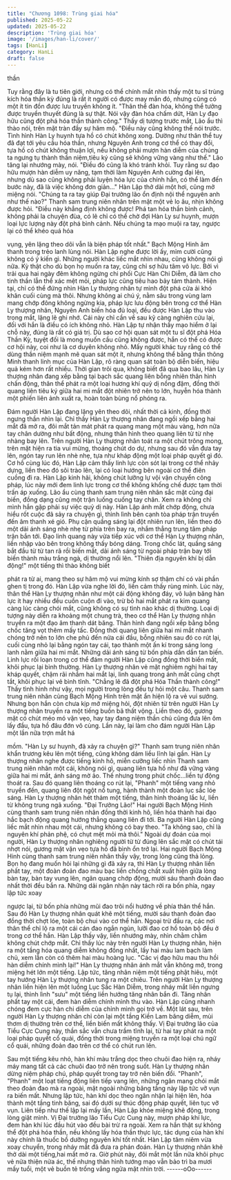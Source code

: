 ```yaml
---
title: "Chương 1098: Trùng giai hóa"
published: 2025-05-22
updated: 2025-05-22
description: 'Trùng giai hóa'
image: '/images/han-li/cover/'
tags: [HanLi]
category: HanLi
draft: false
---
```


thần

Tuy rằng đây là tu tiên giới, nhưng có thể chính mắt nhìn thấy một
tu sĩ trùng kích hóa thần kỳ đúng là rất ít người có được may mắn
đó, nhưng cũng có một ít tin đồn được lưu truyền không ít.
"Thân thể đàn hóa, không thể tưởng được truyền thuyết đúng là
sự thật. Nói vậy đàn hóa chấm dứt, Hàn Ly đạo hữu cũng đột phá
hóa thần thành công." Thấy dị tượng trước mắt, Lão ẩu thì thào
nói, trên mặt tràn đầy sự hâm mộ.
"Điều này cũng không thể nói trước. Tình hình Hàn Ly huynh tựa
hồ có chút không xong. Dường như thân thể tuy đã đạt tới yêu
cầu hóa thần, nhưng Nguyên Anh trong cơ thể có thay đổi, tựa hồ
có chút không thuận lợi, nếu không phải mượn hàn diễm của
chúng ta ngưng tụ thành thần niệm,tiêu ký cũng sẽ không vững
vàng như thế." Lão tăng lại nhướng mày, nói.
"Điều đó cũng là khó tránh khỏi. Tuy rằng sư đạo hữu mượn hàn
diễm uy năng, tạm thời làm Nguyên Anh cường đại lên, nhưng dù
sao cũng không phải luyện hóa lực của chính hắn, có thể làm đến
bước này, đã là việc không đơn giản…" Hàn Lập thở dài một hơi,
cũng mở miệng nói.
"Chúng ta ra tay giúp Đại trưởng lão ổn định nội thể nguyên anh
như thế nào?" Thanh sam trung niên nhân trên mặt một vẻ lo âu,
nhịn không được hỏi.
"Điều này khẳng định không được! Phá tan hóa thần bình cảnh,
không phải la chuyện đùa, có lẽ chỉ có thể chờ đợi Hàn Ly sư
huynh, mượn loại lực lượng này đột phá bình cảnh.
Nếu chúng ta mạo muội ra tay, ngược lại có thể khéo quá hóa

vụng, yên lặng theo dõi vẫn là biện pháp tốt nhất." Bạch Mộng
Hinh âm thanh trong trẻo lanh lùng nói.
Hàn Lập nghe được lời ấy, mỉm cười cũng không có ý kiến gì.
Những người khác liếc mắt nhìn nhau, cũng không nói gì nữa.
Kỳ thật cho dù bọn họ muốn ra tay, cũng chỉ sợ hữu tâm vô lực.
Bởi vì trải qua hai ngày đêm không ngừng chi phối Cực Hàn Chi
Diễm, đã làm cho tinh thần lẫn thể xác mệt mỏi, pháp lực cũng
tiêu hao bảy tám thành.
Hiện tại, chỉ có thể đứng nhìn Hàn Ly thượng nhân tự mình đột
phá cửa ải khó khăn cuối cùng mà thôi.
Nhưng không ai chú ý, nằm sâu trong vùng lam mang chớp đông
không ngừng kia, pháp lực lưu động bên trong cơ thể Hàn Ly
thượng nhân, Nguyên Anh biến hóa đủ loại, đều được Hàn Lập
thu vào trong mắt, lặng lẽ ghi nhớ.
Cái này chỉ cần về sau kỹ càng nghiên cứu lại, đối với hắn là điều
có ích không nhỏ.
Hàn Lập tự nhận thấy mạo hiểm ở lại chỗ này, đúng là rất có giá
trị. Dù sao cơ hội quan sát một tu sĩ đột phá Hóa Thần Kỳ, tuyệt
đối là mong muốn cầu cũng không được, hắn có thể có được cơ
hội này, coi như là cơ duyên không nhỏ.
Mấy người khác tuy rằng có thể dùng thần niệm mạnh mẽ quan
sát một ít, nhưng không thể bằng thần thông Minh thanh linh mục
của Hàn Lập, rõ ràng quan sát toàn bộ diễn biến, hiệu quả kém
hơn rất nhiều.
Thời gian trôi qua, không biết đã qua bao lâu, Hàn Ly thượng
nhân đang xếp bằng tại bạch sắc quang liên bỗng nhiên thân hình
chấn động, thân thể phát ra một loại hương khí quỷ dị nồng đậm,
đồng thời quang liên tiêu ký giữa hai mi mắt đột nhiên trở nên to
lớn, huyễn hóa thành một phiến liên ảnh xuất ra, hoàn toàn bùng
nổ phóng ra.

Đám người Hàn Lập đang lặng yên theo dõi, nhất thời cả kinh,
đồng thời ngưng thần nhìn lại.
Chỉ thấy Hàn Ly thượng nhân đang ngồi xếp bằng hai mắt đã mở
ra, đôi mắt tản mát phát ra quang mang một màu vàng, hơn nữa
tay chân dường như bất động, nhưng thân hình theo quang liên
từ từ nhẹ nhàng bay lên.
Trên người Hàn Ly thượng nhân toát ra một chút trông mong, trên
mặt hiện ra tia vui mừng, thoáng chút do dự, nhưng sau đó vẫn
đưa tay lên, ngón tay run lên nhè nhẹ, tựa như kháp động một
loại pháp quyết gì đó.
Cơ hồ cùng lúc đó, Hàn Lập cảm thấy linh lực còn sót lại trong cơ
thể nhảy dựng, liền theo đó sôi trào lên, lại có loại hướng bên
ngoài cơ thể điên cuồng đi ra.
Hàn Lập kinh hãi, không chút lưỡng lự vội vận chuyển công pháp,
lúc này mới đem linh lực trong cơ thể không khống chế được tạm
thời trấn áp xuống. Lão ẩu cùng thanh sam trung niên nhân sắc
mặt cũng đại biến, đồng dạng cũng một trận luống cuống tay
chân.
Xem ra không chỉ mình hắn gặp phải sự việc quỷ dị này.
Hàn Lập ánh mắt chớp động, chưa hiểu rốt cuộc đã sảy ra
chuyện gì, thình lình bên cạnh tòa pháp trận truyền đến âm thanh
xé gió. Phụ cận quầng sáng lại đột nhiên run lên, liền theo đó một
dải ánh sáng nhè nhẹ từ phía trên bay ra, nhắm thẳng trung tâm
pháp trận bắn tới.
Đạo linh quang này vừa tiếp xúc với cơ thể Hàn Ly thượng nhân,
liền nhập vào bên trong không thấy bóng dáng.
Trong chốc lát, quầng sáng bắt đầu từ từ tan rã rồi biến mất, dải
ánh sáng từ ngoài pháp trận bay tới biến thành màu trắng ngà, dị
thường nổi lên.
"Thiên địa nguyên khí bị dẫn động!" một tiếng thì thào không biết

phát ra từ ai, mang theo sự hâm mộ vui mừng kính sợ thậm chí
có vài phần ghen tị trong đó.
Hàn Lập vừa nghe lời đó, liền cảm thấy rùng mình.
Lúc này, thân thể Hàn Ly thượng nhân như một cái động không
đáy, vô luận băng hàn lực ít hay nhiều đều cuồn cuộn đi vào, trừ
bỏ hai mắt phát ra kim quang càng lúc càng chói mắt, cũng không
có sự tình nào khác dị thường.
Loại dị tượng này diễn ra khoảng một chung trà, theo cơ thể Hàn
Ly thượng nhân truyền ra một đạo âm thanh dát băng. Thân hình
đang ngồi xếp bằng bỗng chốc tăng vọt thêm mấy tấc.
Đồng thời quang liên giữa hai mi mắt nhanh chóng trở nên to lớn
che phủ đến nửa cái đầu, bỗng nhiên sau đó co rút lại, cuối cùng
nhỏ lại bằng ngón tay cái, tạo thành một ấn kí trong sáng long
lanh nằm giữa hai mi mắt.
Những dải ánh sáng từ bốn phía dần dần tan biến.
Linh lực rối loạn trong cơ thể đám người Hàn Lập cũng đồng thời
biến mất, khôi phục lại bình thường.
Hàn Ly thượng nhân vẻ mặt nghiêm nghị hai tay kháp quyết,
chậm rãi nhắm hai mắt lại, linh quang trong ánh mắt cũng chợt
tắt, khôi phục lại vẻ bình tĩnh.
"Chẳng lẽ đã đột phá Hóa Thần thành công!" Thấy tình hình như
vậy, mọi người trong lòng đều tự hỏi một câu.
Thanh sam trung niên nhân cùng Bạch Mộng Hinh trên mặt ẩn
hiện lộ ra vẻ vui sướng.
Nhưng bọn hắn còn chưa kịp mở miệng hỏi, đột nhiên từ trên
người Hàn Ly thượng nhân truyền ra một tiếng buồn bã thất vộng.
Liền theo đó, gương mặt có chút méo mó vặn vẹo, hay tay đang
niệm thần chú cũng đưa lên ôm lấy đầu, tựa hồ đâu đớn vô cùng.
Lần này, lại làm cho đám người Hàn Lập một lần nữa trợn mắt há

mồm.
"Hàn Ly sư huynh, đã xảy ra chuyện gì?" Thanh sam trung niên
nhân khẩn trương kêu lên một tiếng, cũng không dám liều lĩnh lại
gần.
Hàn Ly thượng nhân nghe được tiếng kinh hô, miễn cưỡng liếc
nhìn Thanh sam trung niên nhân một cái, không nói gì, quang liên
tựa hồ như đã vững vàng giữa hai mi mắt, ánh sáng mờ ảo. Thế
nhưng trong phút chốc…liền tự động thoát ra.
Sau đó quang liên thoáng co rút lại, "Phanh" một tiếng vang nhỏ
truyền đến, quang liên đột ngột nổ tung, hành thành một đoàn lục
sắc lóe sáng.
Hàn Ly thượng nhân hét thảm một tiếng, thân hình thoáng lắc lư,
liền từ không trung ngã xuống.
"Đại Trưởng Lão!"
Hai người Bạch Mộng Hinh cùng thanh sam trung niên nhân đồng
thời kinh hô, liền hóa thành hai đạo hắc bạch động quang hướng
thẳng quang liên đi tới.
Ba người Hàn Lập cũng liếc mắt nhìn nhau một cái, nhưng không
có bay theo.
"Ta không sao, chỉ là nguyên khí phản phệ, có chụt mệt mỏi mà
thôi." Ngoài dự đoán của mọi người, Hàn Ly thượng nhân
nghiêng người từ từ đúng lên sắc mặt có chút tái nhợt nói, gương
mặt vặn vẹo tựa hồ đã bình ổn trở lại.
Hai người Bạch Mộng Hinh cùng thanh sam trung niên nhân thấy
vậy, trong lòng cũng thả lỏng. Bọn họ đang muốn hỏi lại những gì
đã xảy ra, thì Hàn Ly thượng nhân liền phất tay, một đoàn đoản
đao màu bạc liền chồng chất xuất hiện giữa lòng bàn tay, bàn tay
vung lên, ngân quang chớp động, mười sáu thanh đoản đao nhất
thời đều bắn ra.
Những dải ngân nhận này tách rời ra bốn phía, ngay lập tức xoay

ngược lại, từ bốn phía những mũi đao trôi nổi hướng về phía thân
thể hắn.
Sau đó Hàn Ly thượng nhân quát khẽ một tiếng, mười sáu thanh
đoản đao đồng thời chợt lóe, toàn bộ chui vào cơ thể hắn.
Ngoại trừ đầu ra, các nơi thân thể chỉ lộ ra một cái cán đao ngắn
ngủn, lưỡi đao cơ hồ toàn bộ đều ở trong cơ thể hắn.
Hàn Lập thấy vậy, liền nhướng mày, nhìn chằm chằm không chút
chớp mắt.
Chỉ thấy lúc này trên người Hàn Ly thượng nhân, hiện ra một tầng
hóa quang diễm không đồng nhất, lấy hai màu lam bạch làm chủ,
xem lẫn còn có thêm hai màu hoàng lục.
"Các vị đạo hữu mau thu hồi hàn diễm chính mình lại!" Hàn Ly
thượng nhân ánh mắt vẫn không mở, trong miệng hét lớn một
tiếng.
Lập tức, tăng nhân niệm một tiếng phật hiêu, một tay hướng Hàn
Ly thượng nhân tung ra một chiêu.
Trên người Hàn Ly thượng nhân liền hiện lên một luồng Lục Sắc
Hàn Diễm, trong nháy mắt liền ngưng tụ lại, thình lình "sưu" một
tiếng liền hướng tăng nhân bắn đi.
Tăng nhân phất tay một cái, đem hàn diễm chính mình thu vào.
Hàn Lập cũng nhanh chóng đem cực hàn chi diễm của chỉnh
mình gọi trở về.
Một lát sau, trên người Hàn Ly thượng nhân chỉ còn lại một tầng
Kiền Lam băng diễm, mùi thơm dị thường trên cơ thể, liền biến
mất không thấy.
Vị Đại trưởng lão của Tiểu Cực Cung này, thần sắc vẫn chưa
trầm tĩnh lại, từ hai tay phát ra một loại pháp quyết cổ quái, đồng
thời trong miệng truyền ra một loại chú ngữ cổ quái, những đoản
đao trên cơ thể có chút run lên.

Sau một tiếng kêu nhỏ, hàn khí màu trắng dọc theo chuôi đao
hiện ra, nháy máy mang tất cả các chuôi đao trở nên trong suốt.
Hàn Ly thượng nhân dừng niệm pháp chú, pháp quyết trong tay
trở nên biến đổi.
"Phanh", "Phanh" một loạt tiếng động liên tiếp vang lên, những
ngân mang chói mắt theo đoản đao mà ra ngoài, mặt ngoài
những băng tầng này lập tức vỡ vụn ra biến mất.
Nhưng lập tức, hàn khí dọc theo ngân nhận lại hiện lên, hóa
thành một tầng tinh băng, sai đó dưới sự thúc động pháp quyết,
liên tục vỡ vụn.
Liên tiếp như thế lập lại mấy lần, Hàn Lập khóe miệng khẽ động,
trong lòng giật mình.
Vị Đại trưởng lão Tiểu Cực Cung này, mượn pháp khí lực, đem
hàn khí lúc đầu hút vào đều bài trừ ra ngoài.
Xem ra hắn thật sự không thể đột phá hóa thần, nếu không lấy
hóa thần thực lực, tác dụng của hàn khí này chính là thuốc bổ
dưỡng nguyên khí tốt nhất.
Hàn Lập tâm niêm vừa xoay chuyển, trong nháy mắt đã đưa ra
phán đoán.
Hàn Ly thượng nhân khẽ thở dài một tiếng,hai mắt mở ra.
Giờ phút này, đôi mắt một lần nữa khôi phục vẻ nửa thiện nửa ác,
thế nhưng thân hình tướng mạo vẫn bảo trì ba mươi mấy tuổi,
một vẻ buồn tẻ trống vắng ngửa mặt nhìn trời.
------oOo------
